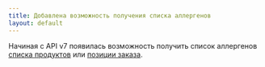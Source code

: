 ```yaml
---
title: Добавлена возможность получения списка аллергенов
layout: default
---
```


Начиная с API v7 появилась возможность получить список аллергенов [списка продуктов](https://iiko.github.io/front.api.sdk/v7/html/M_Resto_Front_Api_IOperationService_GetAllergenGroupsByProductIds.htm) или [позиции заказа](https://iiko.github.io/front.api.sdk/v7/html/M_Resto_Front_Api_IOperationService_GetAllergenGroupsByOrderRootItem.htm).
